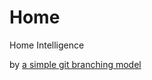 Home
====

Home Intelligence

by
[a simple git branching model](https://gist.github.com/jbenet/ee6c9ac48068889b0912 "by jbenet")